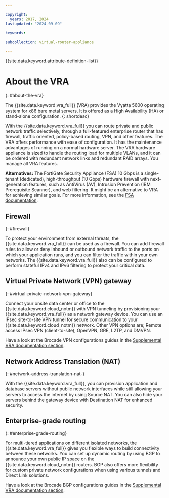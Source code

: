```yaml
---

copyright:
  years: 2017, 2024
lastupdated: "2024-09-09"

keywords: 

subcollection: virtual-router-appliance

---
```


{{site.data.keyword.attribute-definition-list}}

# About the VRA
{: #about-the-vra}

The {{site.data.keyword.vra_full}} (VRA) provides the Vyatta 5600 operating system for x86 bare metal servers. It is offered as a High Availability (HA) or stand-alone configuration. 
{: shortdesc}

With the {{site.data.keyword.vra_full}} you can route private and public network traffic selectively, through a full-featured enterprise router that has firewall, traffic oriented, policy-based routing, VPN, and other features. The VRA offers performance with ease of configuration. It has the maintenance advantages of running on a normal hardware server. The VRA hardware appliance is sized to handle the routing load for multiple VLANs, and it can be ordered with redundant network links and redundant RAID arrays. You manage all VRA features.

**Alternatives:** The FortiGate Security Appliance (FSA) 10 Gbps is a single-tenant (dedicated), high-throughput (10 Gbps) hardware firewall with next-generation features, such as AntiVirus (AV), Intrusion Prevention (IBM Prerequisite Scanner), and web filtering. It might be an alternative to VRA for achieving similar goals. For more information, see the [FSA documentation](/docs/fortigate-10g?topic=fortigate-10g-getting-started).

## Firewall
{: #firewall}

To protect your environment from external threats, the {{site.data.keyword.vra_full}} can be used as a firewall. You can add firewall rules to allow or deny inbound or outbound network traffic to the ports on which your application runs, and you can filter the traffic within your own networks. The {{site.data.keyword.vra_full}} also can be configured to perform stateful IPv4 and IPv6 filtering to protect your critical data.

## Virtual Private Network (VPN) gateway
{: #virtual-private-network-vpn-gateway}

Connect your onsite data center or office to the {{site.data.keyword.cloud_notm}} with VPN tunneling by provisioning your {{site.data.keyword.vra_full}} as a network gateway device. You can use an IPsec site-to-site VPN tunnel for secure communication to your {{site.data.keyword.cloud_notm}} network. Other VPN options are; Remote access IPsec VPN (client-to-site), OpenVPN, GRE, L2TP, and DMVPN.

Have a look at the Brocade VPN configurations guides in the [Supplemental VRA documentation section](/docs/virtual-router-appliance?topic=virtual-router-appliance-supplemental-vra-documentation).

## Network Address Translation (NAT)
{: #network-address-translation-nat-}

With the {{site.data.keyword.vra_full}}, you can provision application and database servers without public network interfaces while still allowing your servers to access the internet by using Source NAT. You can also hide your servers behind the gateway device with Destination NAT for enhanced security.

## Enterprise-grade routing
{: #enterprise-grade-routing}

For multi-tiered applications on different isolated networks, the {{site.data.keyword.vra_full}} gives you flexible ways to build connectivity between these networks. You can set up dynamic routing by using BGP to announce your own public IP space on the {{site.data.keyword.cloud_notm}} routers. BGP also offers more flexibility for custom private network configurations when using various tunnels and Direct Link solutions.

Have a look at the Brocade BGP configurations guides in the [Supplemental VRA documentation section](/docs/virtual-router-appliance?topic=virtual-router-appliance-supplemental-vra-documentation).
